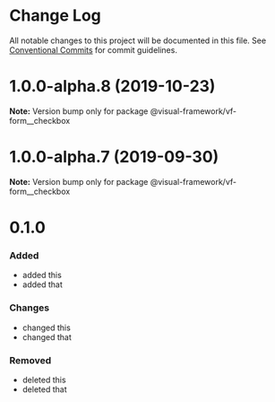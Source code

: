 # Change Log

All notable changes to this project will be documented in this file.
See [Conventional Commits](https://conventionalcommits.org) for commit guidelines.

# 1.0.0-alpha.8 (2019-10-23)

**Note:** Version bump only for package @visual-framework/vf-form__checkbox





# 1.0.0-alpha.7 (2019-09-30)

**Note:** Version bump only for package @visual-framework/vf-form__checkbox













































































































































# 0.1.0

### Added
- added this
- added that

### Changes

- changed this
- changed that

### Removed

- deleted this
- deleted that
